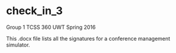 # check_in_3
Group 1 TCSS 360 UWT Spring 2016

This .docx file lists all the signatures for a conference management simulator.
